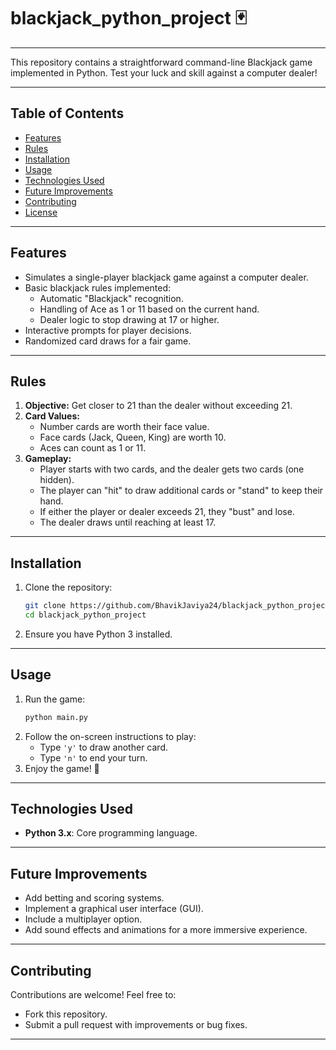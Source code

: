 # blackjack_python_project 🃏

---

This repository contains a straightforward command-line Blackjack game implemented in Python. Test your luck and skill against a computer dealer!

---

## Table of Contents

- [Features](#features)  
- [Rules](#rules)  
- [Installation](#installation)  
- [Usage](#usage)  
- [Technologies Used](#technologies-used)  
- [Future Improvements](#future-improvements)  
- [Contributing](#contributing)  
- [License](#license)  

---

## Features  

- Simulates a single-player blackjack game against a computer dealer.  
- Basic blackjack rules implemented:
  - Automatic "Blackjack" recognition.  
  - Handling of Ace as 1 or 11 based on the current hand.  
  - Dealer logic to stop drawing at 17 or higher.  
- Interactive prompts for player decisions.  
- Randomized card draws for a fair game.  

---

## Rules  

1. **Objective:** Get closer to 21 than the dealer without exceeding 21.  
2. **Card Values:** 
   - Number cards are worth their face value.  
   - Face cards (Jack, Queen, King) are worth 10.  
   - Aces can count as 1 or 11.  
3. **Gameplay:**  
   - Player starts with two cards, and the dealer gets two cards (one hidden).  
   - The player can "hit" to draw additional cards or "stand" to keep their hand.  
   - If either the player or dealer exceeds 21, they "bust" and lose.  
   - The dealer draws until reaching at least 17.  

---

## Installation  

1. Clone the repository:  
   ```bash
   git clone https://github.com/BhavikJaviya24/blackjack_python_project.git
   cd blackjack_python_project
   ```
2. Ensure you have Python 3 installed.  

---

## Usage  

1. Run the game:  
   ```bash
   python main.py
   ```  
2. Follow the on-screen instructions to play:  
   - Type `'y'` to draw another card.  
   - Type `'n'` to end your turn.  
3. Enjoy the game! 🎉  

---

## Technologies Used  

- **Python 3.x**: Core programming language.  

---

## Future Improvements  

- Add betting and scoring systems.  
- Implement a graphical user interface (GUI).  
- Include a multiplayer option.  
- Add sound effects and animations for a more immersive experience.  

---

## Contributing  

Contributions are welcome! Feel free to:  
- Fork this repository.  
- Submit a pull request with improvements or bug fixes.  

---
